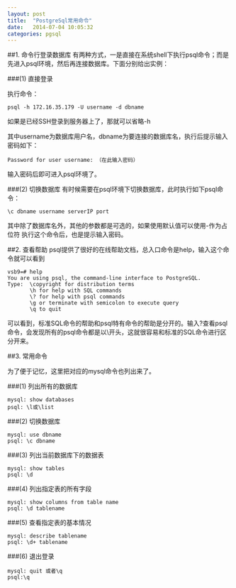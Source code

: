 ```yaml
---
layout: post
title:  "PostgreSql常用命令"
date:   2014-07-04 10:05:32
categories: pgsql
---
```


##1. 命令行登录数据库
有两种方式，一是直接在系统shell下执行psql命令；而是先进入psql环境，然后再连接数据库。下面分别给出实例：

###(1) 直接登录

执行命令：

    psql -h 172.16.35.179 -U username -d dbname
    

如果是已经SSH登录到服务器上了，那就可以省略-h 
    
其中username为数据库用户名，dbname为要连接的数据库名，执行后提示输入密码如下：

    Password for user username: （在此输入密码）
输入密码后即可进入psql环境了。

###(2) 切换数据库
有时候需要在psql环境下切换数据库，此时执行如下psql命令：

    \c dbname username serverIP port

其中除了数据库名外，其他的参数都是可选的，如果使用默认值可以使用-作为占位符
执行这个命令后，也是提示输入密码。

##2. 查看帮助
psql提供了很好的在线帮助文档，总入口命令是help，输入这个命令就可以看到

    vsb9=# help
    You are using psql, the command-line interface to PostgreSQL.
    Type:  \copyright for distribution terms
           \h for help with SQL commands
           \? for help with psql commands
           \g or terminate with semicolon to execute query
           \q to quit

可以看到，标准SQL命令的帮助和psql特有命令的帮助是分开的。输入\?查看psql命令，会发现所有的psql命令都是以\开头，这就很容易和标准的SQL命令进行区分开来。

##3. 常用命令

为了便于记忆，这里把对应的mysql命令也列出来了。

###(1) 列出所有的数据库

    mysql: show databases
    psql: \l或\list
###(2) 切换数据库

    mysql: use dbname
    psql: \c dbname

###(3) 列出当前数据库下的数据表

    mysql: show tables
    psql: \d

###(4) 列出指定表的所有字段

    mysql: show columns from table name
    psql: \d tablename

###(5) 查看指定表的基本情况

    mysql: describe tablename
    psql: \d+ tablename

###(6) 退出登录

    mysql: quit 或者\q
    psql:\q
